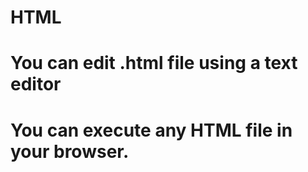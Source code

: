 # HTML
# You can edit .html file using a text editor
# You can execute any HTML file in your browser.
